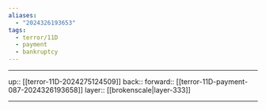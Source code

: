 ```yaml
---
aliases:
  - "2024326193653"
tags:
  - terror/11D
  - payment
  - bankruptcy
---
```




***

up:: [[terror-11D-2024275124509]]
back:: 
forward:: [[terror-11D-payment-087-2024326193658]]
layer:: [[brokenscale|layer-333]]

***
